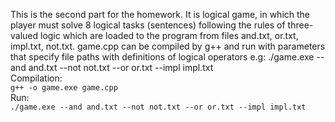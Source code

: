This is the second part for the homework. It is logical game, in which the player must solve 8 logical tasks (sentences) following the rules of three-valued logic which are loaded to the program from files and.txt, or.txt, impl.txt, not.txt. game.cpp can be compiled by g++ and run with parameters that specify file paths with definitions of logical operators e.g: ./game.exe --and and.txt --not not.txt --or or.txt --impl impl.txt   
Compilation:  
` g++ -o game.exe game.cpp `  
Run:  
` ./game.exe --and and.txt --not not.txt --or or.txt --impl impl.txt `

